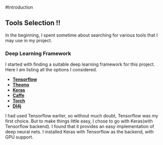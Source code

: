 #Introduction
## Tools Selection !!
In the beginning, I spent sometime about searching for various tools that I may use in my project. 

### Deep Learning Framework
I started with finding a suitable deep learning framework for this project. Here I am listing all the options I considered.

* [**Tensorflow**](https://www.tensorflow.org/)
* [**Theono**](http://deeplearning.net/software/theano/)
* [**Keras**](https://keras.io/)
* [**Caffe**](http://caffe.berkeleyvision.org/)
* [**Torch**](http://torch.ch/)
* [**Dl4j**](https://deeplearning4j.org/)

I had used Tensorflow earlier, so without much doubt, Tensorflow was my first choice. But to make things little easy, I chose to go with Keras(with Tensorflow backend). I found that it provides an easy implementation of deep neural nets. I installed Keras with Tensorflow as the backend, with GPU support. 
